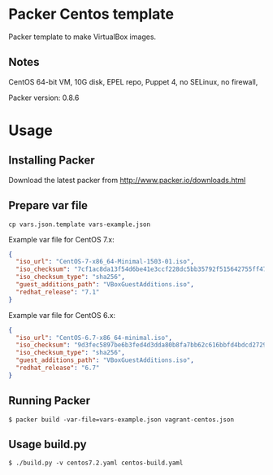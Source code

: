 Packer Centos template
==============

Packer template to make VirtualBox images.

Notes
-----
CentOS 64-bit VM, 10G disk, EPEL repo, Puppet 4, no SELinux, no firewall,

Packer version: 0.8.6

Usage
=====

Installing Packer
-----------------

Download the latest packer from http://www.packer.io/downloads.html

Prepare var file
----------------------

`cp vars.json.template vars-example.json`

Example var file for CentOS 7.x:

```json
{
  "iso_url": "CentOS-7-x86_64-Minimal-1503-01.iso",
  "iso_checksum": "7cf1ac8da13f54d6be41e3ccf228dc5bb35792f515642755ff4780d5714d4278",
  "iso_checksum_type": "sha256",
  "guest_additions_path": "VBoxGuestAdditions.iso",
  "redhat_release": "7.1"
}
```
Example var file for CentOS 6.x:

```json
{
  "iso_url": "CentOS-6.7-x86_64-minimal.iso",
  "iso_checksum": "9d3fec5897be6b3fed4d3dda80b8fa7bb62c616bbfd4bdcd27295ca9b764f498",
  "iso_checksum_type": "sha256",
  "guest_additions_path": "VBoxGuestAdditions.iso",
  "redhat_release": "6.7"
}
```

Running Packer
--------------

`$ packer build -var-file=vars-example.json vagrant-centos.json` 

Usage build.py
-------------

`$ ./build.py -v centos7.2.yaml centos-build.yaml`
